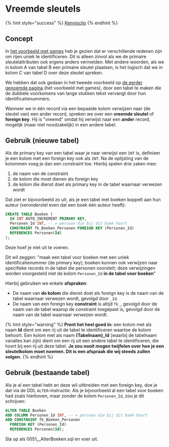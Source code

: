 # Vreemde sleutels

{% hint style="success" %}
[Kennisclip](https://youtu.be/24FRpONsFYU)
{% endhint %}

## Concept

In [het voorbeeld met games](sleutels-voor-identificatie.md) heb je gezien dat er verschillende redenen zijn om rijen uniek te identificeren. Dit is alleen zinvol als we de primaire sleutelattributen ook ergens anders vermelden. Met andere woorden, als we in kolom A van tabel B een primaire sleutel plaatsen, is het logisch dat we in kolom C van tabel D over deze sleutel spreken.

We hebben dat ook gedaan in het tweede voorbeeld op [de eerder genoemde pagina](sleutels-voor-identificatie.md) (het voorbeeld met games), door een tabel te maken die de dubbele voorkomens van lange stukken tekst vervangt door hun identificatienummers.

Wanneer we in één record via een bepaalde kolom verwijzen naar (de sleutel van) een ander record, spreken we over een **vreemde sleutel** of **foreign key**. Hij is "vreemd" omdat hij verwijst naar een **ander** record, mogelijk (maar niet noodzakelijk) in een andere tabel.

## Gebruik (nieuwe tabel)

Als de primary key van een tabel waar je naar verwijst een `INT` is, definieer je een kolom met een foreign key ook als `INT`. Na de oplijsting van de kolommen voeg je dan een constraint toe. Hierbij spelen drie zaken mee:

1. de naam van de constraint
2. de kolom die moet dienen als foreign key
3. de kolom die dienst doet als primary key in de tabel waarnaar verwezen wordt

Dat ziet er bijvoorbeeld zo uit, als je een tabel met boeken koppelt aan hun auteur (veronderstel even dat een boek één auteur heeft):

```sql
CREATE TABLE Boeken (
  Id INT AUTO_INCREMENT PRIMARY KEY,
  Personen_Id INT, -- = persoon die bij dit boek hoort
  CONSTRAINT fk_Boeken_Personen FOREIGN KEY (Personen_Id)
  REFERENCES Personen(Id)
);
```

Deze hoef je niet uit te voeren.

Dit wil zeggen: "maak een tabel voor boeken met een uniek identificatienummer (de primary key); boeken kunnen ook verwijzen naar specifieke records in de tabel die personen voorstelt; deze verwijzingen worden voorgesteld met de kolom `Personen_Id` **in de tabel voor boeken**"

Hierbij gebruiken we enkele **afspraken**:

* De naam van **de kolom** die dienst doet als foreign key is de naam van de tabel waarnaar verwezen wordt, gevolgd door `_Id`.
* De naam van een foreign key **constraint** is altijd `fk_`, gevolgd door de naam van de tabel waarop de constraint toegepast is, gevolgd door de naam van de tabel waarnaar verwezen wordt.

{% hint style="warning" %}
**Prent het heel goed in:** een kolom met als naam **Id** dient om een rij uit de tabel te identificeren waartoe de kolom behoort. Een kolom met als naam **(Tabelnaam)\_Id** (waarbij de tabelnaam vanalles kan zijn) dient om een rij uit een andere tabel te identificeren, die hoort bij een rij uit deze tabel. **Je zou nooit mogen twijfelen over hoe je een sleutelkolom moet noemen. Dit is een afspraak die wij steeds zullen volgen.**
{% endhint %}

## Gebruik (bestaande tabel)

Als je al een tabel hebt en deze wil uitbreiden met een foreign key, doe je dat via de DDL `ALTER`-instructie. Als je bijvoorbeeld al een tabel voor boeken had zoals hierboven, maar zonder de kolom `Personen_Id`, zou je dit schrijven:

```sql
ALTER TABLE Boeken
ADD COLUMN Personen_Id INT, -- = persoon die bij dit boek hoort
ADD CONSTRAINT fk_Boeken_Personen
  FOREIGN KEY (Personen_Id)
  REFERENCES Personen(Id);
```

Sla op als 0051\_\_AlterBoeken.sql en voer uit.
